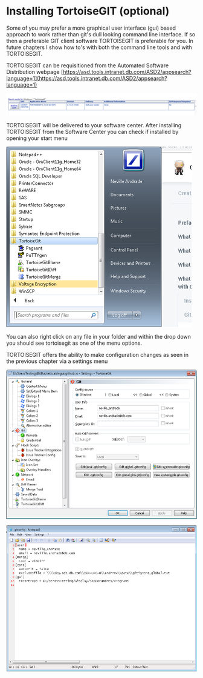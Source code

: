 # Installing TortoiseGIT \(optional\)

Some of you may prefer a more graphical user interface \(gui\) based approach to work rather than git's dull looking command line interface. If so then a preferable GIT client software TORTOISEGIT is preferable for you. In future chapters I show how to's with both the command line tools and with TORTOISEGIT.

TORTOISEGIT can be requisitioned from the Automated Software Distribution webpage [https://asd.tools.intranet.db.com/ASD2/appsearch?language=1](https://asd.tools.intranet.db.com/ASD2/appsearch?language=1)

![TORTOISEGIT 2.7.0.0 \(64 Bit\) in ASD](../.gitbook/assets/image%20%282%29.png)

TORTOISEGIT will be delivered to your software center. After installing TORTOISEGIT from the Software Center you can check if installed by opening your start menu

![TORTOISEGIT installed](../.gitbook/assets/image%20%284%29.png)

You can also right click on any file in your folder and within the drop down you should see tortoisegit as one of the menu options.

TORTOISEGIT offers the ability to make configuration changes as seen in the previous chapter via a settings menu

![One can change configuration settings thru TORTOISEGIT too](../.gitbook/assets/image%20%2828%29.png)

![The .gitconfig file as in previous chapter](../.gitbook/assets/image%20%2819%29.png)

